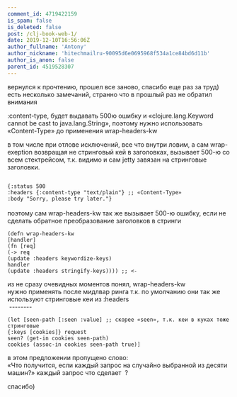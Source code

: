 ```yaml
---
comment_id: 4719422159
is_spam: false
is_deleted: false
post: /clj-book-web-1/
date: 2019-12-10T16:56:06Z
author_fullname: 'Antony'
author_nickname: 'hitechmailru-90095d6e0695968f534a1ce84bd6d11b'
author_is_anon: false
parent_id: 4519528307
---
```


<p>вернулся к прочтению, прошел все заново, спасибо еще раз за труд)<br>есть несколько замечаний, странно что в прошлый раз не обратил внимания</p><p>:content-type, будет выдавать 500ю ошибку и «clojure.lang.Keyword cannot be cast to java.lang.String», поэтому нужно использовать «Content-Type» до применения wrap-headers-kw</p><p>в том числе при отлове исключений, все что внутри ловим, а сам wrap-exeption возвращая не стринговый кей в заголовках, вызывает 500-ю со всем стектрейсом, т.к. видимо и сам jetty завязан на стринговые заголовки.</p><p><code><br>{:status 500<br>:headers {:content-type "text/plain"} ;; «Content-Type»<br>:body "Sorry, please try later."}<br></code><br>поэтому сам wrap-headers-kw так же вызывает 500-ю ошибку, если не сделать обратное преобразование заголовков в стринги<br><code><br>(defn wrap-headers-kw<br>[handler]<br>(fn [req]<br>(-&gt; req<br>(update :headers keywordize-keys)<br>handler<br>(update :headers stringify-keys)))) ;; &lt;-<br></code></p><p>из не сразу очевидных моментов понял, wrap-headers-kw <br>нужно применять после мидлвар ринга т.к. по умолчанию они так же <br>используют стринговые кеи из :headers<br> --------<br><code><br>(let [seen-path [:seen :value] ;; скорее «seen», т.к. кеи в куках тоже стринговые<br>{:keys [cookies]} request<br>seen? (get-in cookies seen-path)<br>cookies (assoc-in cookies seen-path true)]<br></code></p><p>в этом предложении пропущено слово:<br>«Что получится, если каждый запрос на случайно выбранной из десяти машин?» каждый запрос что сделает  ?</p><p>спасибо)</p>
